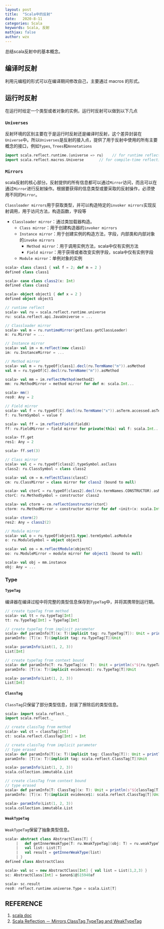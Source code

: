 ```yaml
---
layout: post
title:  "Scala中的反射"
date:   2020-8-11
categories: Scala
keywords: Scala, 反射
mathjax: false
author: wzx
---
```


总结scala反射中的基本概念。





## 编译时反射
利用元编程的形式可以在编译期间修改自己，主要通过 macros 的形式。

## 运行时反射
在运行时给定一个类型或者对象的实例，运行时反射可以做到以下几点

### `Universes`
反射环境的区别主要在于是运行时反射还是编译时反射，这个差异封装在`Universe`中。所以`Universes`是反射的接入点，提供了用于反射中使用的所有主要概念的接口，例如`Types`, `Trees`和`Annotations`

```scala
import scala.reflect.runtime.{universe => ru}    // for runtime reflection
import scala.reflect.macros.Universe       // for compile-time reflection
```

### `Mirrors`
scala反射的核心部分。反射提供的所有信息都可以通过`Mirror`访问，而且可以在通过`Mirror`进行反射操作。根据要获得的信息类型或要采取的反射操作，必须使用不同的`Mirror`。

`Classloader mirrors`用于获取类型，并可以构造特定的`invoker mirrors`实现反射调用，用于访问方法，构造函数，字段等

- `Classloader mirror`：通过类加载器构造。
    - `Class mirror`：用于创建构造器的`invoker mirrors`
    - `Instance mirror`：用于创建实例的构造方法，字段，内部类和内部对象的`invoke mirrors`
        - `Method mirror`：用于调用实例方法，scala中仅有实例方法
        - `Field mirror`：用于获得或者改变实例字段，scala中仅有实例字段
    - `Module mirror`：单例对象的实例

```scala
scala> class class1 { val f = 2; def m = 2 }
defined class class1

scala> case class class2(x: Int)
defined class class2

scala> object object1 { def x = 2 }
defined object object1

// runtime reflect
scala> val ru = scala.reflect.runtime.universe
ru: scala.reflect.api.JavaUniverse = ...

// Classloader mirror
scala> val m = ru.runtimeMirror(getClass.getClassLoader)
m: ru.Mirror = ...

// Instance mirror
scala> val im = m.reflect(new class1)
im: ru.InstanceMirror = ...

// Method mirror
scala> val m = ru.typeOf[class1].decl(ru.TermName("m")).asMethod
val m = ru.typeOf[C].decl(ru.TermName("m")).asMethod

scala> val mm = im.reflectMethod(methodZ)
mm: ru.MethodMirror = method mirror for def m: scala.Int...

scala> mm()
res0: Any = 2

// Field mirror
scala> val f = ru.typeOf[C].decl(ru.TermName("x")).asTerm.accessed.asTerm
f: ru.TermSymbol = value f

scala> val ff = im.reflectField(fieldX)
ff: ru.FieldMirror = field mirror for private[this] val f: scala.Int...

scala> ff.get
res1: Any = 2

scala> ff.set(3)

// Class mirror
scala> val c = ru.typeOf[class2].typeSymbol.asClass
class2: ru.ClassSymbol = class class2

scala> val cm = m.reflectClass(classC)
cm: ru.ClassMirror = class mirror for class2 (bound to null)

scala> val ctorC = ru.typeOf[class2].decl(ru.termNames.CONSTRUCTOR).asMethod
ctorC: ru.MethodSymbol = constructor class2

scala> val ctorm = cm.reflectConstructor(ctorC)
ctorm: ru.MethodMirror = constructor mirror for def <init>(x: scala.Int): class2 (bound to null)

scala> ctorm(2)
res2: Any = class2(2)

// Module mirror
scala> val o = ru.typeOf[object1.type].termSymbol.asModule
o: ru.ModuleSymbol = object object1

scala> val oo = m.reflectModule(objectC)
oo: ru.ModuleMirror = module mirror for object1 (bound to null)

scala> val obj = mm.instance
obj: Any = ...
```

### Type
#### `TypeTag`
编译器在编译过程中将完整的类型信息保存到`TypeTag`中，并将其携带到运行期。

```scala
// create typeTag from method
scala> val tt = ru.typeTag[Int]
tt: ru.TypeTag[Int] = TypeTag[Int]

// create typeTag from implicit parameter
scala> def paramInfo[T](x: T)(implicit tag: ru.TypeTag[T]): Unit = println(s"${tag.tpe}")
paramInfo: [T](x: T)(implicit tag: ru.TypeTag[T])Unit

scala> paramInfo(List(1, 2, 3))
List[Int]

// create typeTag from context bound
scala> def paramInfo[T: ru.TypeTag](x: T): Unit = println(s"${ru.typeTag[T].tpe}")
paramInfo: [T](x: T)(implicit evidence$1: ru.TypeTag[T])Unit

scala> paramInfo(List(1, 2, 3))
List[Int]
```

#### `ClassTag`
`ClassTag`只保留了部分类型信息，封装了擦除后的类型信息。

```scala
scala> import scala.reflect._
import scala.reflect._

// create classTag from method
scala> val ct = classTag[Int]
ct: scala.reflect.ClassTag[Int] = Int

// create classTag from implicit parameter
// type erased
scala> def paramInfo[T](x: T)(implicit tag: ClassTag[T]): Unit = println(s"$tag")
paramInfo: [T](x: T)(implicit tag: scala.reflect.ClassTag[T])Unit

scala> paramInfo(List(1, 2, 3))
scala.collection.immutable.List

// create classTag from context bound
// type erased
scala> def paramInfo[T: ClassTag](x: T): Unit = println(s"${classTag[T]}")
paramInfo: [T](x: T)(implicit evidence$1: scala.reflect.ClassTag[T])Unit

scala> paramInfo(List(1, 2, 3))
scala.collection.immutable.List
```

#### `WeakTypeTag`
`WeakTypeTag`保留了抽象类型信息。

```scala
scala> abstract class AbstractClass[T] {
     |   def getInnerWeakType[T: ru.WeakTypeTag](obj: T) = ru.weakTypeTag[T].tpe
     |   val list: List[T]
     |   val result = getInnerWeakType(list)
     | }
defined class AbstractClass

scala> val sc = new AbstractClass[Int] { val list = List(1,2,3) }
sc: AbstractClass[Int] = $anon$1@515940af

scala> sc.result
res0: reflect.runtime.universe.Type = scala.List[T]
```

## REFERENCE
1. [scala doc](https://docs.scala-lang.org)
2. [Scala Reflection － Mirrors,ClassTag,TypeTag and WeakTypeTag](https://cloud.tencent.com/developer/article/1014081)
